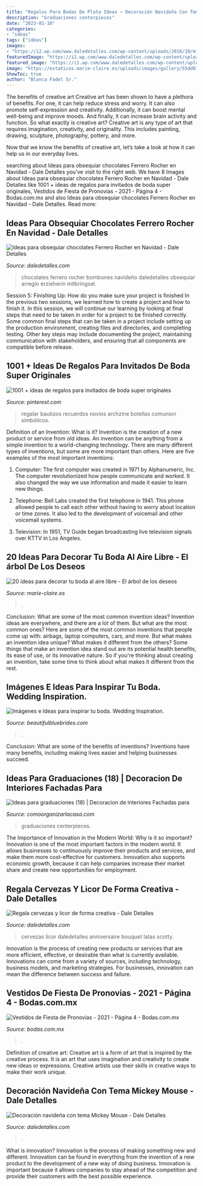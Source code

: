 ```yaml
---
title: "Regalos Para Bodas De Plata Ideas ~ Decoración Navideña Con Tema Mickey Mouse"
description: "Graduaciones centerpieces"
date: "2023-01-10"
categories:
- "ideas"
tags: ["ideas"]
images:
- "https://i2.wp.com/www.daledetalles.com/wp-content/uploads/2016/10/mickey-navidad35.jpg"
featuredImage: "https://i2.wp.com/www.daledetalles.com/wp-content/uploads/2016/10/mickey-navidad35.jpg"
featured_image: "https://i1.wp.com/www.daledetalles.com/wp-content/uploads/2016/08/arreglos-con-chocolates-ferrero12.jpg"
image: "https://estaticos.marie-claire.es/uploads/images/gallery/55dd81cf26e1043b24a9f25a/12.jpg"
ShowToc: true
author: "Blanca Fadel Sr."
---
```



The benefits of creative art
Creative art has been shown to have a plethora of benefits. For one, it can help reduce stress and worry. It can also promote self-expression and creativity. Additionally, it can boost mental well-being and improve moods. And finally, it can increase brain activity and function.
So what exactly is creative art? Creative art is any type of art that requires imagination, creativity, and originality. This includes painting, drawing, sculpture, photography, pottery, and more.

Now that we know the benefits of creative art, let’s take a look at how it can help us in our everyday lives.

	

		
searching about Ideas para obsequiar chocolates Ferrero Rocher en Navidad - Dale Detalles you've visit to the right web. We have 8 Images about Ideas para obsequiar chocolates Ferrero Rocher en Navidad - Dale Detalles like 1001 + ideas de regalos para invitados de boda super originales, Vestidos de Fiesta de Pronovias - 2021 - Página 4 - Bodas.com.mx and also Ideas para obsequiar chocolates Ferrero Rocher en Navidad - Dale Detalles. Read more:
		
    
## Ideas Para Obsequiar Chocolates Ferrero Rocher En Navidad - Dale Detalles

<img loading=lazy src="https://i1.wp.com/www.daledetalles.com/wp-content/uploads/2016/08/arreglos-con-chocolates-ferrero12.jpg" onerror="this.onerror=null;this.src='https://tse1.mm.bing.net/th?id=OIP.VeAB8oa6p2T8mY20i637GwHaM0&amp;pid=15.1';" alt="Ideas para obsequiar chocolates Ferrero Rocher en Navidad - Dale Detalles">

_Source: daledetalles.com_

>chocolates ferrero rocher bombones navideño daledetalles obsequiar arreglo erzieherin mitbringsel. 

	

Session 5: Finishing Up: How do you make sure your project is finished
In the previous two sessions, we learned how to create a project and how to finish it. In this session, we will continue our learning by looking at final steps that need to be taken in order for a project to be finished correctly.
Some common final steps that can be taken in a project include setting up the production environment, creating files and directories, and completing testing. Other key steps may include documenting the project, maintaining communication with stakeholders, and ensuring that all components are compatible before release.

    
## 1001 + Ideas De Regalos Para Invitados De Boda Super Originales

<img loading=lazy src="https://i.pinimg.com/736x/a9/03/5d/a9035d2c7db2e426f08191e972ddac9e.jpg" onerror="this.onerror=null;this.src='https://tse3.mm.bing.net/th?id=OIP.ru3K1nhW-GfgYf09LLyLLwHaLH&amp;pid=15.1';" alt="1001 + ideas de regalos para invitados de boda super originales">

_Source: pinterest.com_

>regalar bautizos recuerdos novios archzine botellas comunion simbólicos. 

	

Definition of an Invention: What is it?
Invention is the creation of a new product or service from old ideas. An invention can be anything from a simple invention to a world-changing technology. There are many different types of inventions, but some are more important than others. Here are five examples of the most important inventions: 
1) Computer: The first computer was created in 1971 by Alphanumeric, Inc. The computer revolutionized how people communicate and worked. It also changed the way we use information and made it easier to learn new things.

2) Telephone: Bell Labs created the first telephone in 1941. This phone allowed people to call each other without having to worry about location or time zones. It also led to the development of voicemail and other voicemail systems.

3) Television: In 1951, TV Guide began broadcasting live television signals over KTTV in Los Angeles.

    
## 20 Ideas Para Decorar Tu Boda Al Aire Libre - El árbol De Los Deseos

<img loading=lazy src="https://estaticos.marie-claire.es/uploads/images/gallery/55dd81cf26e1043b24a9f25a/12.jpg" onerror="this.onerror=null;this.src='https://tse3.mm.bing.net/th?id=OIP._sfwG3c6z_Yn9EFQBGnsfAHaLH&amp;pid=15.1';" alt="20 ideas para decorar tu boda al aire libre - El árbol de los deseos">

_Source: marie-claire.es_

>. 

	

Conclusion: What are some of the most common invention ideas?
Invention ideas are everywhere, and there are a lot of them. But what are the most common ones? Here are some of the most common inventions that people come up with: airbags, laptop computers, cars, and more. 
But what makes an invention idea unique? What makes it different from the others? 
Some things that make an invention idea stand out are its potential health benefits, its ease of use, or its innovative nature. So if you're thinking about creating an invention, take some time to think about what makes it different from the rest.

    
## Imágenes E Ideas Para Inspirar Tu Boda. Wedding Inspiration.

<img loading=lazy src="http://www.beautifulbluebrides.com/wp-content/uploads/2012/11/inspiracion-ideas-para-boda-03.jpg" onerror="this.onerror=null;this.src='https://tse4.mm.bing.net/th?id=OIP.vLu2hiiuBEZa4cN3oseFSQHaM_&amp;pid=15.1';" alt="Imágenes e Ideas para inspirar tu boda. Wedding Inspiration.">

_Source: beautifulbluebrides.com_

>. 

	

Conclusion: What are some of the benefits of inventions?
Inventions have many benefits, including making lives easier and helping businesses succeed.

    
## Ideas Para Graduaciones (18) | Decoracion De Interiores Fachadas Para

<img loading=lazy src="http://comoorganizarlacasa.com/wp-content/uploads/2016/06/Ideas-para-graduaciones-18.jpg" onerror="this.onerror=null;this.src='https://tse2.mm.bing.net/th?id=OIP.WysT-F4Gk2dPIg7AFPlb3wHaKX&amp;pid=15.1';" alt="Ideas para graduaciones (18) | Decoracion de interiores Fachadas para">

_Source: comoorganizarlacasa.com_

>graduaciones centerpieces. 

	

The Importance of Innovation in the Modern World: Why is it so important?
Innovation is one of the most important factors in the modern world. It allows businesses to continuously improve their products and services, and make them more cost-effective for customers. Innovation also supports economic growth, because it can help companies increase their market share and create new opportunities for employment.

    
## Regala Cervezas Y Licor De Forma Creativa - Dale Detalles

<img loading=lazy src="https://i2.wp.com/www.daledetalles.com/wp-content/uploads/2017/05/regala-cervezas-y-licor-de-forma-creativa5.jpg" onerror="this.onerror=null;this.src='https://tse4.mm.bing.net/th?id=OIP.tVwxjOWL1Sx6wKbrJFZzbgHaNK&amp;pid=15.1';" alt="Regala cervezas y licor de forma creativa - Dale Detalles">

_Source: daledetalles.com_

>cervezas licor daledetalles anniversaire bouquet latas scotty. 

	

Innovation is the process of creating new products or services that are more efficient, effective, or desirable than what is currently available. Innovations can come from a variety of sources, including technology, business models, and marketing strategies. For businesses, innovation can mean the difference between success and failure.

    
## Vestidos De Fiesta De Pronovias - 2021 - Página 4 - Bodas.com.mx

<img loading=lazy src="https://cdn0.bodas.com.mx/cat/vestidos-fiesta/pronovias/atos-style-131--mfvo348957.jpg" onerror="this.onerror=null;this.src='https://tse1.mm.bing.net/th?id=OIP.lgkuSBWcB_QsHsK1nA70YwHaKe&amp;pid=15.1';" alt="Vestidos de Fiesta de Pronovias - 2021 - Página 4 - Bodas.com.mx">

_Source: bodas.com.mx_

>. 

	

Definition of creative art:
Creative art is a form of art that is inspired by the creative process. It is an art that uses imagination and creativity to create new ideas or expressions. Creative artists use their skills in creative ways to make their work unique.

    
## Decoración Navideña Con Tema Mickey Mouse - Dale Detalles

<img loading=lazy src="https://i2.wp.com/www.daledetalles.com/wp-content/uploads/2016/10/mickey-navidad35.jpg" onerror="this.onerror=null;this.src='https://tse2.mm.bing.net/th?id=OIP.g80aDiu0Q7CIuPC-GLyIBwHaM3&amp;pid=15.1';" alt="Decoración navideña con tema Mickey Mouse - Dale Detalles">

_Source: daledetalles.com_

>. 

	

What is innovation?
Innovation is the process of making something new and different. Innovation can be found in everything from the invention of a new product to the development of a new way of doing business. Innovation is important because it allows companies to stay ahead of the competition and provide their customers with the best possible experience.


